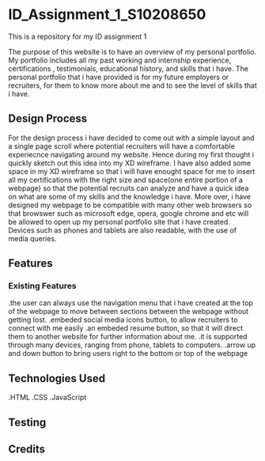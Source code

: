# ID_Assignment_1_S10208650
This is a repository for my ID assignment 1 

The purpose of this website is to have an overview of my personal portfolio. My portfolio includes all my past working and internship experience, certifications , testimonials, educational history, and skills that i have. The personal portfolio that i have provided is for my future employers or recruiters, for them to know more about me and to see the level of skills that i have.

## Design Process
For the design process i have decided to come out with a simple layout and a single page scroll where potential recruiters will have a comfortable experiecnce navigating around my website. Hence during my first thought i quickly sketch out this idea into my XD wireframe. I have also added some space in my XD wireframe so that i will have enought space for me to insert all my certifications with the right size and space(one entire portion of a webpage) so that the potential recruits can analyze and have a quick idea on what are some of my skills and the knowledge i have. More over, i have designed my webpage to be compatible with many other web browsers so that browswer such as microsoft edge, opera, google chrome and etc will be allowed to open up my personal portfolio site that i have created. Devices such as phones and tablets are also readable, with the use of media queries.



## Features
### Existing Features
.the user can always use the navigation menu that i have created at the top of the webpage to move between sections between the webpage without getting lost.
.embeded social media icons button, to allow recruiters to connect with me easily 
.an embeded resume button, so that it will direct them to another website for further information about me.
.it is supported through many devices, ranging from phone, tablets to computers.
.arrow up and down button to bring users right to the bottom or top of the webpage

## Technologies Used
.HTML
.CSS
.JavaScript
## Testing
## Credits


